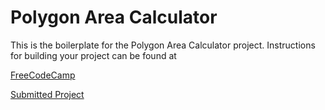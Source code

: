 # Polygon Area Calculator

This is the boilerplate for the Polygon Area Calculator project. Instructions for building your project can be found at 

[FreeCodeCamp](https://www.freecodecamp.org/learn/scientific-computing-with-python/scientific-computing-with-python-projects/polygon-area-calculator)

[Submitted Project](https://replit.com/@konkokkinoris?path=)
